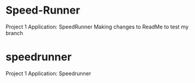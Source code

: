 # Speed-Runner
Project 1 Application: SpeedRunner
Making changes to ReadMe to test my branch
# speedrunner
Project 1 Application: Speedrunner